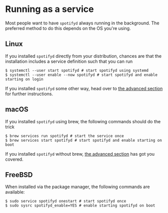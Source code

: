 # Running as a service

Most people want to have `spotifyd` always running in the background. The preferred method to do this depends on the OS you're using.

## Linux

If you installed `spotifyd` directly from your distribution, chances are that the installation includes a service definition such that you can run

```console
$ systemctl --user start spotifyd # start spotifyd using systemd
$ systemctl --user enable --now spotifyd # start spotifyd and enable starting on login
```

If you installed `spotifyd` some other way, head over to [the advanced section](../advanced/systemd.md) for further instructions.

## macOS

If you installed `spotifyd` using brew, the following commands should do the trick

```console
$ brew services run spotifyd # start the service once
$ brew services start spotifyd # start spotifyd and enable starting on boot
```

If you installed `spotifyd` without brew, [the advanced section](../advanced/launchd.md) has got you covered.

## FreeBSD

When installed via the package manager, the following commands are available:

```console
$ sudo service spotifyd onestart # start spotifyd once
$ sudo sysrc spotifyd_enable=YES # enable starting spotifyd on boot
```
